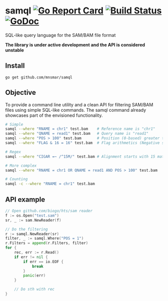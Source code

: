 # samql [![Go Report Card](https://goreportcard.com/badge/github.com/mnsmar/samql)](https://goreportcard.com/report/github.com/mnsmar/samql) [![Build Status](https://travis-ci.org/mnsmar/samql.svg?branch=master)](https://travis-ci.org/mnsmar/samql) [![GoDoc](https://godoc.org/github.com/mnsmar/samql?status.svg)](https://godoc.org/github.com/mnsmar/samql)
SQL-like query language for the SAM/BAM file format

**The library is under active development and the API is considered unstable**

## Install
`go get github.com/mnsmar/samql`

## Objective
To provide a command line utility and a clean API for filtering SAM/BAM files
using simple SQL-like commands. The samql command already showcases part of
the envisioned functionality.

```bash
# Simple
samql --where "RNAME = chr1" test.bam    # Reference name is "chr1"
samql --where "QNAME = read1" test.bam   # Query name is "read1"
samql --where "POS > 100" test.bam       # Position (0-based) greater than 1
samql --where "FLAG & 16 = 16" test.bam  # Flag arithmetics (Negative strand)

# Regex
samql --where "CIGAR =~ /^15M/" test.bam # Alignment starts with 15 matches

# More complex
samql --where "RNAME = chr1 OR QNAME = read1 AND POS > 100" test.bam

# Counting
samql -c --where "RNAME = chr1" test.bam
```

## API example
```Go
// Open github.com/biogo/hts/sam reader
f := os.Open("test.sam")
sr, _ := sam.NewReader(f)

// Do the filtering
r := samql.NewReader(sr)
filter, _ := samql.Where("POS = 1")
r.Filters = append(r.Filters, filter)
for {
	rec, err := r.Read()
	if err != nil {
		if err == io.EOF {
			break
		}
		panic(err)
	}

	// Do sth with rec
}
```
